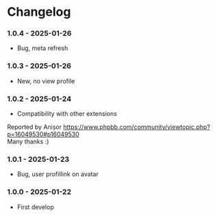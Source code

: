 # Changelog

### 1.0.4 - 2025-01-26
- Bug, meta refresh

### 1.0.3 - 2025-01-26
- New, no view profile

### 1.0.2 - 2025-01-24
- Compatibility with other extensions

Reported by Anișor https://www.phpbb.com/community/viewtopic.php?p=16049530#p16049530   
Many thanks :) 

### 1.0.1 - 2025-01-23
- Bug, user profillink on avatar

### 1.0.0 - 2025-01-22
- First develop

